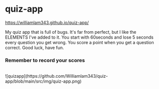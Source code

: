 # quiz-app

https://williamlam343.github.io/quiz-app/

My quiz app that is full of bugs. It's far from perfect, but I like the ELEMENTS I've added to it.
You start with 60seconds and lose 5 seconds every question you get wrong. You score a point when you get a question correct. Good luck, have fun.

### Remember to record your scores

<br>
![quizapp](https://github.com/Williamlam343/quiz-app/blob/main/src/img/quiz-app.png)
